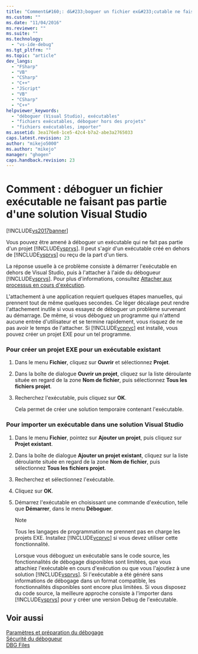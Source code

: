 ```yaml
---
title: "Comment&#160;: d&#233;boguer un fichier ex&#233;cutable ne faisant pas partie d&#39;une solution Visual Studio | Microsoft Docs"
ms.custom: ""
ms.date: "11/04/2016"
ms.reviewer: ""
ms.suite: ""
ms.technology: 
  - "vs-ide-debug"
ms.tgt_pltfrm: ""
ms.topic: "article"
dev_langs: 
  - "FSharp"
  - "VB"
  - "CSharp"
  - "C++"
  - "JScript"
  - "VB"
  - "CSharp"
  - "C++"
helpviewer_keywords: 
  - "déboguer (Visual Studio), exécutables"
  - "fichiers exécutables, déboguer hors des projets"
  - "fichiers exécutables, importer"
ms.assetid: 3ea176e8-1ce5-42c4-b7a2-abe3a2765033
caps.latest.revision: 23
author: "mikejo5000"
ms.author: "mikejo"
manager: "ghogen"
caps.handback.revision: 23
---
```

# Comment&#160;: d&#233;boguer un fichier ex&#233;cutable ne faisant pas partie d&#39;une solution Visual Studio
[!INCLUDE[vs2017banner](../code-quality/includes/vs2017banner.md)]

Vous pouvez être amené à déboguer un exécutable qui ne fait pas partie d'un projet [!INCLUDE[vsprvs](../code-quality/includes/vsprvs_md.md)].  Il peut s'agir d'un exécutable créé en dehors de [!INCLUDE[vsprvs](../code-quality/includes/vsprvs_md.md)] ou reçu de la part d'un tiers.  
  
 La réponse usuelle à ce problème consiste à démarrer l'exécutable en dehors de Visual Studio, puis à l'attacher à l'aide du débogueur [!INCLUDE[vsprvs](../code-quality/includes/vsprvs_md.md)].  Pour plus d'informations, consultez [Attacher aux processus en cours d'exécution](../debugger/attach-to-running-processes-with-the-visual-studio-debugger.md).  
  
 L'attachement à une application requiert quelques étapes manuelles, qui prennent tout de même quelques secondes.  Ce léger décalage peut rendre l'attachement inutile si vous essayez de déboguer un problème survenant au démarrage.  De même, si vous déboguez un programme qui n'attend aucune entrée d'utilisateur et se termine rapidement, vous risquez de ne pas avoir le temps de l'attacher.  Si [!INCLUDE[vcprvc](../debugger/includes/vcprvc_md.md)] est installé, vous pouvez créer un projet EXE pour un tel programme.  
  
### Pour créer un projet EXE pour un exécutable existant  
  
1.  Dans le menu **Fichier**, cliquez sur **Ouvrir** et sélectionnez **Projet**.  
  
2.  Dans la boîte de dialogue **Ouvrir un projet**, cliquez sur la liste déroulante située en regard de la zone **Nom de fichier**, puis sélectionnez **Tous les fichiers projet**.  
  
3.  Recherchez l'exécutable, puis cliquez sur **OK**.  
  
     Cela permet de créer une solution temporaire contenant l'exécutable.  
  
### Pour importer un exécutable dans une solution Visual Studio  
  
1.  Dans le menu **Fichier**, pointez sur **Ajouter un projet**, puis cliquez sur **Projet existant**.  
  
2.  Dans la boîte de dialogue **Ajouter un projet existant**, cliquez sur la liste déroulante située en regard de la zone **Nom de fichier**, puis sélectionnez **Tous les fichiers projet**.  
  
3.  Recherchez et sélectionnez l'exécutable.  
  
4.  Cliquez sur **OK**.  
  
5.  Démarrez l'exécutable en choisissant une commande d'exécution, telle que **Démarrer**, dans le menu **Déboguer**.  
  
    > [!NOTE]
    >  Tous les langages de programmation ne prennent pas en charge les projets EXE.  Installez [!INCLUDE[vcprvc](../debugger/includes/vcprvc_md.md)] si vous devez utiliser cette fonctionnalité.  
  
     Lorsque vous déboguez un exécutable sans le code source, les fonctionnalités de débogage disponibles sont limitées, que vous attachiez l'exécutable en cours d'exécution ou que vous l'ajoutiez à une solution [!INCLUDE[vsprvs](../code-quality/includes/vsprvs_md.md)].  Si l'exécutable a été généré sans informations de débogage dans un format compatible, les fonctionnalités disponibles sont encore plus limitées.  Si vous disposez du code source, la meilleure approche consiste à l'importer dans [!INCLUDE[vsprvs](../code-quality/includes/vsprvs_md.md)] pour y créer une version Debug de l'exécutable.  
  
## Voir aussi  
 [Paramètres et préparation du débogage](../debugger/debugger-settings-and-preparation.md)   
 [Sécurité du débogueur](../debugger/debugger-security.md)   
 [DBG Files](http://msdn.microsoft.com/fr-fr/91e449e9-8b65-4123-960f-2107cd1f1cfd)